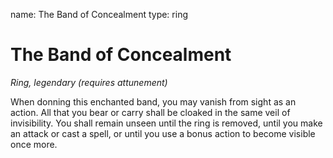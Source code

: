 name: The Band of Concealment
type: ring

# The Band of Concealment
_Ring, legendary (requires attunement)_

When donning this enchanted band, you may vanish from sight as an action. All that you bear or carry shall be cloaked in the same veil of invisibility. You shall remain unseen until the ring is removed, until you make an attack or cast a spell, or until you use a bonus action to become visible once more. 
